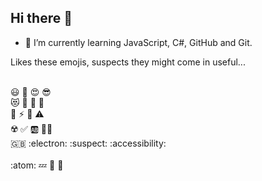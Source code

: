## Hi there 👋

- 🌱 I’m currently learning JavaScript, C#, GitHub and Git.

Likes these emojis, suspects they might come in useful...

<br> :smiley: :star_struck: :heart_eyes: :sunglasses: 
<br> :heart_eyes_cat: :sunflower: :icecream: :sparkling_heart:
<br> :love_hotel: :zap: :dart: :warning: 
<br> :radioactive: :white_check_mark: :ab: :pirate_flag: 
<br> :gb: :electron: :suspect: :accessibility:	
<br> :atom: :zzz: :chicken: :parrot:
 

<!--
**Stew2791/Stew2791** is a ✨ _special_ ✨ repository because its `README.md` (this file) appears on your GitHub profile.

Here are some ideas to get you started:

- 🔭 I’m currently working on ...
- 🌱 I’m currently learning ...
- 👯 I’m looking to collaborate on ...
- 🤔 I’m looking for help with ...
- 💬 Ask me about ...
- 📫 How to reach me: ...
- 😄 Pronouns: ...
- ⚡ Fun fact: ...
-->
